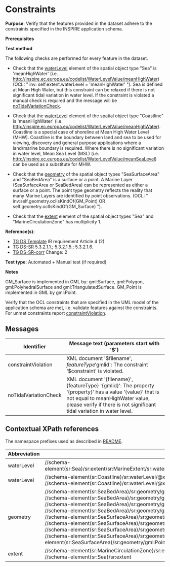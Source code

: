 # Constraints

**Purpose**: Verify that the features provided in the dataset adhere to the constraints specified in the INSPIRE application schema.

**Prerequisites**

**Test method**

The following checks are performed for every feature in the dataset.

* Check that the [waterLevel](#waterLevelSea) element of the spatial object type "Sea" is 'meanHighWater' (i.e. http://inspire.ec.europa.eu/codelist/WaterLevelValue/meanHighWater) (OCL: " inv: self.extent.waterLevel = 'meanHighWater' "). Sea is defined at Mean High Water, but this constraint can be relaxed if there is not significant tidal variation in water level. If the constraint is violated a manual check is required and the message will be [noTidalVariationCheck](#noTidalVariationCheck).

* Check that the [waterLevel](#waterLevelCoastline) element of the spatial object type "Coastline" is 'meanHighWater' (i.e. http://inspire.ec.europa.eu/codelist/WaterLevelValue/meanHighWater). Coastline is a special case of shoreline at Mean High Water Level (MHW). Coastline is the boundary between land and sea to be used for viewing, discovery and general purpose applications where a land/marine boundary is required. Where there is no significant variation in water level, Mean Sea Level (MSL) (i.e. http://inspire.ec.europa.eu/codelist/WaterLevelValue/meanSeaLevel) can be used as a substitute for MHW.

* Check that the [geometry](#geometry) of the spatial object types "SeaSurfaceArea" and "SeaBedArea" is a surface or a point. A Marine Layer (SeaSurfaceArea or SeaBedArea) can be represented as either a surface or a point. The point type geometry reflects the reality that many Marine Layers are identified by point observations. (OCL: " inv:self.geometry.oclIsKindOf(GM_Point) OR self.geometry.oclIsKindOf(GM_Surface) ").

* Check that the [extent](#extent) element of the spatial object types "Sea" and "MarineCirculationZone" has multiplicity 1.


**Reference(s)**: 

* [TG DS Template](./README.md#ref_TG_DS_tmpl) IR requirement Article 4 (2)
* [TG DS-SR](./README.md#ref_TG_DS_SR) 5.3.2.1.1.; 5.3.2.1.5.; 5.3.2.1.6.
* [TG DS-SR-corr](./README.md#ref_TG_DS_SR_corr) Change: 2

**Test type**: Automated + Manual test (if required)

**Notes** 

GM_Surface is implemented in GML by: gml:Surface, gml:Polygon, gml:PolyhedralSurface and gml:TriangulatedSurface. GM_Point is implemented in GML by gml:Point.

Verify that the OCL constraints that are specified in the UML model of the application schema are met, i.e. validate features against the constraints. For unmet constraints report [constraintViolation](#constraintViolation).

## Messages

Identifier  |  Message text (parameters start with '$')
---------------------------------------------------------- | -------------------------------------------------------------------------
constraintViolation <a name="constraintViolation"/>  |  XML document '$filename', $featureType '$gmlid': The constraint '$constraint' is violated.
noTidalVariationCheck <a name="noTidalVariationCheck"/>  |  XML document '{filename}', {featureType} '{gmlid}': The property '{property}' has a value '{value}' that is not equal to meanHighWater value, please verify if there is not significant tidal variation in water level.

## Contextual XPath references

The namespace prefixes used as described in [README](./README.md#namespaces).

Abbreviation                   |  XPath expression                 |Multiplicity       |Voidable
------------------------------ | --------------------------------- | ------------------|----------
waterLevel <a name="waterLevelSea"></a> | //schema-element(sr:Sea)/sr:extent/sr:MarineExtent/sr:waterLevel/@xlink:href="http://inspire.ec.europa.eu/codelist/WaterLevelValue/meanHighWater" | 0..1 | No
waterLevel <a name="waterLevelCoastline"></a> | //schema-element(sr:Coastline)/sr:waterLevel/@xlink:href="http://inspire.ec.europa.eu/codelist/WaterLevelValue/meanHighWater"  OR //schema-element(sr:Coastline)/sr:waterLevel/@xlink:href="http://inspire.ec.europa.eu/codelist/WaterLevelValue/meanSeaLevel" | 1 | Yes
geometry <a name="geometry"></a> | //schema-element(sr:SeaBedArea)/sr:geometry/gml:Surface <br> //schema-element(sr:SeaBedArea)/sr:geometry/gml:Polygon <br> //schema-element(sr:SeaBedArea)/sr:geometry/gml:PolyhedralSurface <br> //schema-element(sr:SeaBedArea)/sr:geometry/gml:TriangulatedSurface OR //schema-element(sr:SeaBedArea)/sr:geometry/gml:Point <br> //schema-element(sr:SeaSurfaceArea)/sr:geometry/gml:Surface <br> //schema-element(sr:SeaSurfaceArea)/sr:geometry/gml:Polygon <br> //schema-element(sr:SeaSurfaceArea)/sr:geometry/gml:PolyhedralSurface <br> //schema-element(sr:SeaSurfaceArea)/sr:geometry/gml:TriangulatedSurface OR //schema-element(sr:SeaSurfaceArea)/sr:geometry/gml:Point | 0..1 | No
extent <a name="extent"></a> | //schema-element(sr:MarineCirculationZone)/sr:extent <br> //schema-element(sr:Sea)/sr:extent | 1..\*  | No
